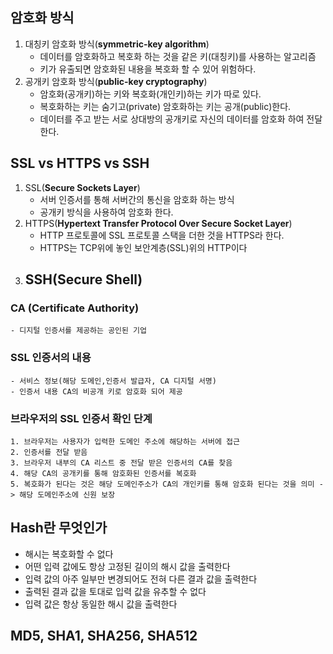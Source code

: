 ## 암호화 방식
1.  대칭키 암호화 방식(**symmetric-key algorithm**)
	- 데이터를 암호화하고 복호화 하는 것을 같은 키(대칭키)를 사용하는 알고리즘
	- 키가 유출되면 암호화된 내용을 복호화 할 수 있어 위험하다.
3. 공개키 암호화 방식(**public-key cryptography**)
	- 암호화(공개키)하는 키와 복호화(개인키)하는 키가 따로 있다.
	- 복호화하는 키는 숨기고(private) 암호화하는 키는 공개(public)한다.
	- 데이터를 주고 받는 서로 상대방의 공개키로 자신의 데이터를 암호화 하여 전달한다. 

## SSL vs HTTPS vs SSH
1. SSL(**Secure Sockets Layer**)
	- 서버 인증서를 통해 서버간의 통신을 암호화 하는 방식
	- 공개키 방식을 사용하여 암호화 한다.
2. HTTPS(**Hypertext Transfer Protocol Over Secure Socket Layer**)
	- HTTP 프로토콜에 SSL 프로토콜 스택을 더한 것을 HTTPS라 한다.
	- HTTPS는 TCP위에 놓인 보안계층(SSL)위의 HTTP이다
3. SSH(**Secure Shell**)
	- 
### CA (Certificate Authority)
	- 디지털 인증서를 제공하는 공인된 기업

### SSL 인증서의 내용
	- 서비스 정보(해당 도메인,인증서 발급자, CA 디지털 서명)
	- 인증서 내용 CA의 비공개 키로 암호화 되어 제공

###  브라우저의 SSL 인증서 확인 단계
	1. 브라우저는 사용자가 입력한 도메인 주소에 해당하는 서버에 접근
	2. 인증서를 전달 받음
	3. 브라우저 내부의 CA 리스트 중 전달 받은 인증서의 CA를 찾음
	4. 해당 CA의 공개키를 통해 암호화된 인증서를 복호화
	5. 복호화가 된다는 것은 해당 도메인주소가 CA의 개인키를 통해 암호화 된다는 것을 의미 -> 해당 도메인주소에 신원 보장
## Hash란 무엇인가
- 해시는 복호화할 수 없다
- 어떤 입력 값에도 항상 고정된 길이의 해시 값을 출력한다
- 입력 값의 아주 일부만 변경되어도 전혀 다른 결과 값을 출력한다
- 출력된 결과 값을 토대로 입력 값을 유추할 수 없다
- 입력 값은 항상 동일한 해시 값을 출력한다
## MD5, SHA1, SHA256, SHA512